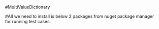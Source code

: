 #MultiValueDictionary

#All we  need to install is below 2 packages from nuget package manager for running test cases.

# <PackageReference Include="Moq" Version="4.16.1" />
# <PackageReference Include="nunit" Version="3.13.2" />
